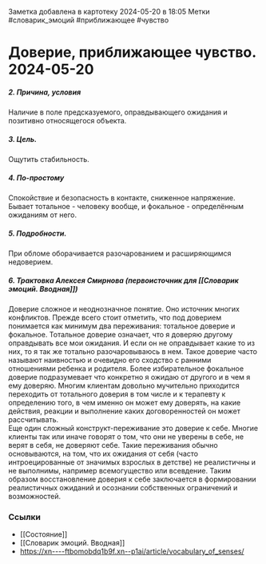 Заметка добавлена в картотеку 2024-05-20 в 18:05
Метки #словарик_эмоций #приближающее #чувство 

#  Доверие, приближающее чувство. 2024-05-20

##### 2. Причина, условия
Наличие в поле предсказуемого, оправдывающего ожидания и позитивно относящегося объекта.
##### 3. Цель.
Ощутить стабильность.
##### 4. По-простому
Спокойствие и безопасность в контакте, сниженное напряжение. Бывает тотальное - человеку вообще, и фокальное - определённым ожиданиям от него.
##### 5. Подробности.
При обломе оборачивается разочарованием и расширяющимся недоверием.
##### 6. Трактовка Алексея Смирнова (первоисточник для [[Словарик эмоций. Вводная]])
Доверие сложное и неоднозначное понятие. Оно источник многих конфликтов. Прежде всего стоит отметить, что под доверием понимается как минимум два переживания: тотальное доверие и фокальное. Тотальное доверие означает, что я доверяю другому оправдывать все мои ожидания. И если он не оправдывает какие то из них, то я так же тотально разочаровываюсь в нем. Такое доверие часто называют наивностью и очевидно его сходство с ранними отношениями ребенка и родителя. Более избирательное фокальное доверие подразумевает что конкретно я ожидаю от другого и в чем я ему доверяю. Многим клиентам довольно мучительно приходится переходить от тотального доверия в том числе и к терапевту к определению того, в чем именно он может ему доверять, на какие действия, реакции и выполнение каких договоренностей он может рассчитывать.   
Еще один сложный конструкт-переживание это доверие к себе. Многие клиенты так или иначе говорят о том, что они не уверены в себе, не верят в себя, не доверяют себе. Такие переживания обычно основываются, на том, что их ожидания от себя (часто интроецированные от значимых взрослых в детстве) не реалистичны и не выполнимы, например всемогущество или всевдение. Таким образом восстановление доверия к себе заключается в формировании реалистичных ожиданий и осознании собственных ограничений и возможностей.


### Ссылки
- [[Состояние]]
- [[Словарик эмоций. Вводная]]
- https://xn----ftbomobdq1b9f.xn--p1ai/article/vocabulary_of_senses/




